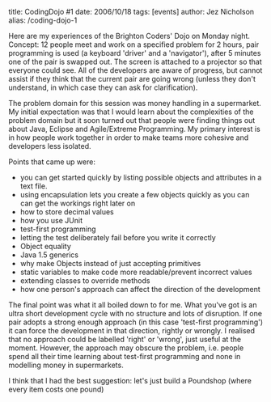 title: CodingDojo #1
date: 2006/10/18
tags: [events]
author: Jez Nicholson
alias: /coding-dojo-1

Here are my experiences of the Brighton Coders' Dojo on Monday night. Concept: 12 people meet and work on a specified problem for 2 hours, pair programming is used (a keyboard 'driver' and a 'navigator'), after 5 minutes one of the pair is swapped out. The screen is attached to a projector so that everyone could see. All of the developers are aware of progress, but cannot assist if they think that the current pair are going wrong (unless they don't understand, in which case they can ask for clarification).

The problem domain for this session was money handling in a supermarket. My initial expectation was that I would learn about the complexities of the problem domain but it soon turned out that people were finding things out about Java, Eclipse and Agile/Extreme Programming. My primary interest is in how people work together in order to make teams more cohesive and developers less isolated.

Points that came up were:

* you can get started quickly by listing possible objects and attributes in a text file.
* using encapsulation lets you create a few objects quickly as you can can get the workings right later on
* how to store decimal values
* how you use JUnit
* test-first programming
* letting the test deliberately fail before you write it correctly
* Object equality
* Java 1.5 generics
* why make Objects instead of just accepting primitives
* static variables to make code more readable/prevent incorrect values
* extending classes to override methods
* how one person's approach can affect the direction of the development

The final point was what it all boiled down to for me. What you've got is an ultra short development cycle with no structure and lots of disruption. If one pair adopts a strong enough approach (in this case 'test-first programming') it can force the development in that direction, rightly or wrongly. I realised that no approach could be labelled 'right' or 'wrong', just useful at the moment. However, the approach may obscure the problem, i.e. people spend all their time learning about test-first programming and none in modelling money in supermarkets.

I think that I had the best suggestion: let's just build a Poundshop (where every item costs one pound)